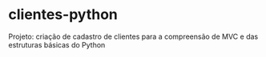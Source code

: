 # clientes-python
 Projeto: criação de cadastro de clientes para a compreensão de MVC e das estruturas básicas do Python
